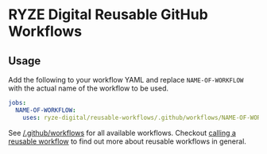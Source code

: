 # RYZE Digital Reusable GitHub Workflows

## Usage

Add the following to your workflow YAML and replace `NAME-OF-WORKFLOW` with the actual name of the workflow to be used.

```yml
jobs:
  NAME-OF-WORKFLOW:
    uses: ryze-digital/reusable-workflows/.github/workflows/NAME-OF-WORKFLOW.yml@main
```

See [/.github/workflows](.github/workflows) for all available workflows.
Checkout [calling a reusable workflow](https://docs.github.com/en/actions/using-workflows/reusing-workflows#calling-a-reusable-workflow) to find out more about reusable workflows in general.
